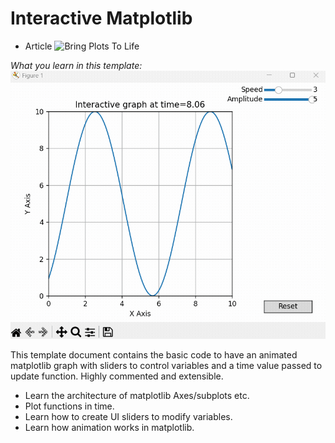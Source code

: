 # Interactive Matplotlib

- Article ![Bring Plots To Life](https://poro5.com/bringtolife)

*What you learn in this template:*
![Header](header.gif)

This template document contains the basic code to
have an animated matplotlib graph with sliders to control
variables and a time value passed to update function.
Highly commented and extensible.

- Learn the architecture of matplotlib Axes/subplots etc.
- Plot functions in time.
- Learn how to create UI sliders to modify variables.
- Learn how animation works in matplotlib.